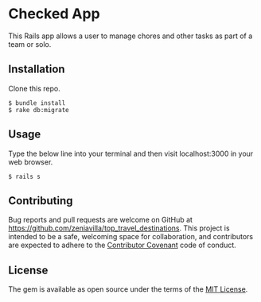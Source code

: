 # Checked App

This Rails app allows a user to manage chores and other tasks as part of a team or solo.

## Installation

Clone this repo.

    $ bundle install
    $ rake db:migrate

## Usage

Type the below line into your terminal and then visit localhost:3000 in your web browser.

    $ rails s

## Contributing

Bug reports and pull requests are welcome on GitHub at https://github.com/zeniavilla/top_travel_destinations. This project is intended to be a safe, welcoming space for collaboration, and contributors are expected to adhere to the [Contributor Covenant](http://contributor-covenant.org) code of conduct.


## License

The gem is available as open source under the terms of the [MIT License](http://opensource.org/licenses/MIT).

